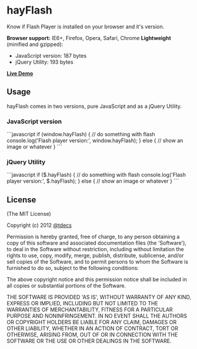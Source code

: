 # hayFlash

Know if Flash Player is installed on your browser and it's version.

**Browser support:** IE6+, Firefox, Opera, Safari, Chrome
**Lightweight** (minified and gzipped):
  - JavaScript version: 187 bytes
  - jQuery Utility: 193 bytes

[**Live Demo**](http://dciccale.github.com/hayFlash)

## Usage
hayFlash comes in two versions, pure JavaScript and as a jQuery Utility.

### JavaScript version
´´´javascript
if (window.hayFlash) {
  // do something with flash
  console.log('Flash player version:', window.hayFlash);
} else {
  // show an image or whatever
}
´´´

### jQuery Utility
´´´javascript
if ($.hayFlash) {
  // do something with flash
  console.log('Flash player version:', $.hayFlash);
} else {
  // show an image or whatever
}
´´´

## License

(The MIT License)

Copyright (c) 2012 [@tdecs](http://twitter.com/tdecs)

Permission is hereby granted, free of charge, to any person obtaining
a copy of this software and associated documentation files (the
'Software'), to deal in the Software without restriction, including
without limitation the rights to use, copy, modify, merge, publish,
distribute, sublicense, and/or sell copies of the Software, and to
permit persons to whom the Software is furnished to do so, subject to
the following conditions:

The above copyright notice and this permission notice shall be
included in all copies or substantial portions of the Software.

THE SOFTWARE IS PROVIDED 'AS IS', WITHOUT WARRANTY OF ANY KIND,
EXPRESS OR IMPLIED, INCLUDING BUT NOT LIMITED TO THE WARRANTIES OF
MERCHANTABILITY, FITNESS FOR A PARTICULAR PURPOSE AND NONINFRINGEMENT.
IN NO EVENT SHALL THE AUTHORS OR COPYRIGHT HOLDERS BE LIABLE FOR ANY
CLAIM, DAMAGES OR OTHER LIABILITY, WHETHER IN AN ACTION OF CONTRACT,
TORT OR OTHERWISE, ARISING FROM, OUT OF OR IN CONNECTION WITH THE
SOFTWARE OR THE USE OR OTHER DEALINGS IN THE SOFTWARE.